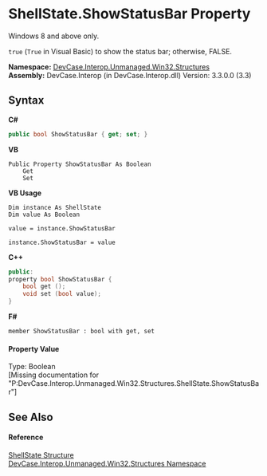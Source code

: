 # ShellState.ShowStatusBar Property 
 

Windows 8 and above only. 

`true` (`True` in Visual Basic) to show the status bar; otherwise, FALSE.

**Namespace:**&nbsp;<a href="N_DevCase_Interop_Unmanaged_Win32_Structures">DevCase.Interop.Unmanaged.Win32.Structures</a><br />**Assembly:**&nbsp;DevCase.Interop (in DevCase.Interop.dll) Version: 3.3.0.0 (3.3)

## Syntax

**C#**<br />
``` C#
public bool ShowStatusBar { get; set; }
```

**VB**<br />
``` VB
Public Property ShowStatusBar As Boolean
	Get
	Set
```

**VB Usage**<br />
``` VB Usage
Dim instance As ShellState
Dim value As Boolean

value = instance.ShowStatusBar

instance.ShowStatusBar = value
```

**C++**<br />
``` C++
public:
property bool ShowStatusBar {
	bool get ();
	void set (bool value);
}
```

**F#**<br />
``` F#
member ShowStatusBar : bool with get, set

```


#### Property Value
Type: Boolean<br />\[Missing <value> documentation for "P:DevCase.Interop.Unmanaged.Win32.Structures.ShellState.ShowStatusBar"\]

## See Also


#### Reference
<a href="T_DevCase_Interop_Unmanaged_Win32_Structures_ShellState">ShellState Structure</a><br /><a href="N_DevCase_Interop_Unmanaged_Win32_Structures">DevCase.Interop.Unmanaged.Win32.Structures Namespace</a><br />